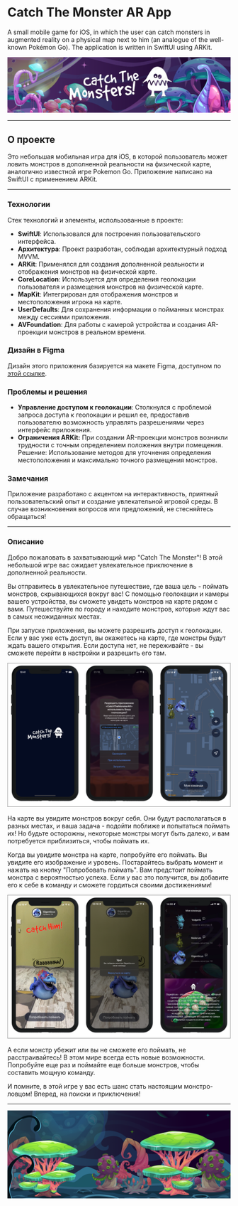 # Catch The Monster AR App

A small mobile game for iOS, in which the user can catch monsters in augmented reality on a physical map next to him (an analogue of the well-known Pokémon Go). The application is written in SwiftUI using ARKit.

![Alt-текст](https://github.com/Ka4aH4uk/catch-the-monster-ar-app/blob/master/banner.png?raw=true)

____

## О проекте

Это небольшая мобильная игра для iOS, в которой пользователь может ловить монстров в дополненной реальности на физической карте, аналогично известной игре Pokemon Go. Приложение написано на SwiftUI с применением ARKit.
____

### Технологии

Стек технологий и элементы, использованные в проекте:

- **SwiftUI**: Использовался для построения пользовательского интерфейса.
- **Архитектура**: Проект разработан, соблюдая архитектурный подход MVVM.
- **ARKit**: Применялся для создания дополненной реальности и отображения монстров на физической карте.
- **CoreLocation**: Используется для определения геолокации пользователя и размещения монстров на физической карте.
- **MapKit**: Интегрирован для отображения монстров и местоположения игрока на карте.
- **UserDefaults**: Для сохранения информации о пойманных монстрах между сессиями приложения.
- **AVFoundation**: Для работы с камерой устройства и создания AR-проекции монстров в реальном времени.

### Дизайн в Figma

Дизайн этого приложения базируется на макете Figma, доступном по [этой ссылке](https://www.figma.com/file/sJOYVgkgYGglM0kwlSUXoR/%D0%94%D0%B8%D0%B7%D0%B0%D0%B9%D0%BD-%D0%BF%D1%80%D0%B8%D0%BB%D0%BE%D0%B6%D0%B5%D0%BD%D0%B8%D0%B9-%D0%B4%D0%BB%D1%8F-%D0%B4%D0%B8%D0%BF%D0%BB%D0%BE%D0%BC%D0%BD%D1%8B%D1%85-%D0%BF%D1%80%D0%BE%D0%B5%D0%BA%D1%82%D0%BE%D0%B2?node-id=23%3A848&mode=dev). 

### Проблемы и решения

- **Управление доступом к геолокации**: Столкнулся с проблемой запроса доступа к геолокации и решил ее, предоставив пользователю возможность управлять разрешениями через интерфейс приложения.
- **Ограничения ARKit:** При создании AR-проекции монстров возникли трудности с точным определением положения внутри помещения. Решение: Использование методов для уточнения определения местоположения и максимально точного размещения монстров.


### Замечания

Приложение разработано с акцентом на интерактивность, приятный пользовательский опыт и создание увлекательной игровой среды. В случае возникновения вопросов или предложений, не стесняйтесь обращаться!

_____

### Описание

Добро пожаловать в захватывающий мир "Catch The Monster"! В этой небольшой игре вас ожидает увлекательное приключение в дополненной реальности.

Вы отправитесь в увлекательное путешествие, где ваша цель - поймать монстров, скрывающихся вокруг вас! С помощью геолокации и камеры вашего устройства, вы сможете увидеть монстров на карте рядом с вами. Путешествуйте по городу и находите монстров, которые ждут вас в самых неожиданных местах.

При запуске приложения, вы можете разрешить доступ к геолокации. Если у вас уже есть доступ, вы окажетесь на карте, где монстры будут ждать вашего открытия. Если доступа нет, не переживайте - вы сможете перейти в настройки и разрешить его там.

<img src="https://github.com/Ka4aH4uk/catch-the-monster-ar-app/blob/master/catchTheMonsterScreenshot1.png?raw=true"> 

На карте вы увидите монстров вокруг себя. Они будут располагаться в разных местах, и ваша задача - подойти поближе и попытаться поймать их! Но будьте осторожны, некоторые монстры могут быть далеко, и вам потребуется приблизиться, чтобы поймать их.

Когда вы увидите монстра на карте, попробуйте его поймать. Вы увидите его изображение и уровень. Постарайтесь выбрать момент и нажать на кнопку "Попробовать поймать". Вам предстоит поймать монстра с вероятностью успеха. Если у вас это получится, вы добавите его к себе в команду и сможете гордиться своими достижениями!

<img src="https://github.com/Ka4aH4uk/catch-the-monster-ar-app/blob/master/catchTheMonsterScreenshot2.png?raw=true"> 

А если монстр убежит или вы не сможете его поймать, не расстраивайтесь! В этом мире всегда есть новые возможности. Попробуйте еще раз и поймайте еще больше монстров, чтобы составить мощную команду.

И помните, в этой игре у вас есть шанс стать настоящим монстро-ловцом! Вперед, на поиски и приключения!

____


![Alt-текст](https://github.com/Ka4aH4uk/catch-the-monster-ar-app/blob/master/banner2.png?raw=true)
